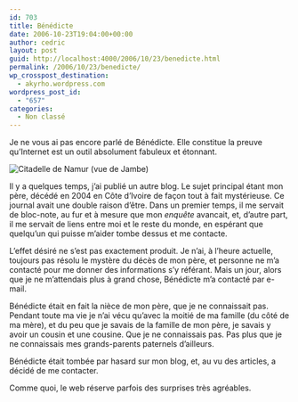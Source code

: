 ```yaml
---
id: 703
title: Bénédicte
date: 2006-10-23T19:04:00+00:00
author: cedric
layout: post
guid: http://localhost:4000/2006/10/23/benedicte.html
permalink: /2006/10/23/benedicte/
wp_crosspost_destination:
  - akyrho.wordpress.com
wordpress_post_id:
  - "657"
categories:
  - Non classé
---
```

Je ne vous ai pas encore parlé de Bénédicte. Elle constitue la preuve qu’Internet est un outil absolument fabuleux et étonnant.

![Citadelle de Namur (vue de Jambe)](/images/images/424605_73212669.jpg) 

Il y a quelques temps, j’ai publié un autre blog. Le sujet principal étant mon père, décédé en 2004 en Côte d’Ivoire de façon tout à fait mystérieuse. Ce journal avait une double raison d’être. Dans un premier temps, il me servait de bloc-note, au fur et à mesure que mon _enquête_ avancait, et, d’autre part, il me servait de liens entre moi et le reste du monde, en espérant que quelqu’un qui puisse m’aider tombe dessus et me contacte.

L’effet désiré ne s’est pas exactement produit. Je n’ai, à l’heure actuelle, toujours pas résolu le mystère du décès de mon père, et personne ne m’a contacté pour me donner des informations s’y référant. Mais un jour, alors que je ne m’attendais plus à grand chose, Bénédicte m’a contacté par e-mail.

Bénédicte était en fait la nièce de mon père, que je ne connaissait pas. Pendant toute ma vie je n’ai vécu qu’avec la moitié de ma famille (du côté de ma mère), et du peu que je savais de la famille de mon père, je savais y avoir un cousin et une cousine. Que je ne connaissais pas. Pas plus que je ne connaissais mes grands-parents paternels d’ailleurs.

Bénédicte était tombée par hasard sur mon blog, et, au vu des articles, a décidé de me contacter.

Comme quoi, le web réserve parfois des surprises très agréables.